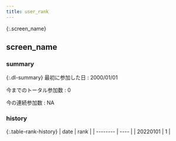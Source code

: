 ```yaml
---
title: user_rank
---
```


<div id="overlay">
  <div class="cv-spinner">
    <span class="spinner"></span>
  </div>
</div>

{:.screen_name}
## screen_name

### summary

{:.dl-summary}
最初に参加した日
: 2000/01/01

今までのトータル参加数
: 0

今の連続参加数
: NA

### history 

{:.table-rank-history}
| date     | rank |
| -------- | ---- |
| 20220101 | 1    |



<script src="https://cdnjs.cloudflare.com/ajax/libs/jquery/3.6.1/jquery.min.js" integrity="sha512-aVKKRRi/Q/YV+4mjoKBsE4x3H+BkegoM/em46NNlCqNTmUYADjBbeNefNxYV7giUp0VxICtqdrbqU7iVaeZNXA==" crossorigin="anonymous" referrerpolicy="no-referrer"></script>
<script src="/assets/js/rank_user.js"><script>

</script>


